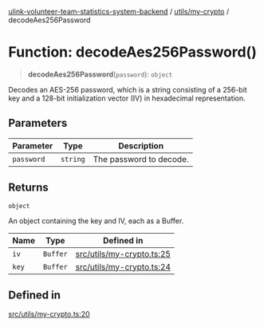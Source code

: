 [ulink-volunteer-team-statistics-system-backend](../wiki/Home) / [utils/my-crypto](../wiki/utils.my-crypto) / decodeAes256Password

# Function: decodeAes256Password()

> **decodeAes256Password**(`password`): `object`

Decodes an AES-256 password, which is a string consisting of a 256-bit key and a 128-bit initialization vector (IV) in hexadecimal representation.

## Parameters

| Parameter | Type | Description |
| ------ | ------ | ------ |
| `password` | `string` | The password to decode. |

## Returns

`object`

An object containing the key and IV, each as a Buffer.

| Name | Type | Defined in |
| ------ | ------ | ------ |
| `iv` | `Buffer` | [src/utils/my-crypto.ts:25](https://github.com/Ulink-Volunteer-Team/statistics-system/blob/main/src/utils/my-crypto.ts#L25) |
| `key` | `Buffer` | [src/utils/my-crypto.ts:24](https://github.com/Ulink-Volunteer-Team/statistics-system/blob/main/src/utils/my-crypto.ts#L24) |

## Defined in

[src/utils/my-crypto.ts:20](https://github.com/Ulink-Volunteer-Team/statistics-system/blob/main/src/utils/my-crypto.ts#L20)
